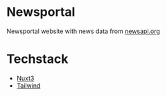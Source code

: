 # Newsportal
Newsportal website with news data from [newsapi.org](https://newsapi.org)

# Techstack
- [Nuxt3](https://nuxt.com)
- [Tailwind](https://tailwindcss.com)

